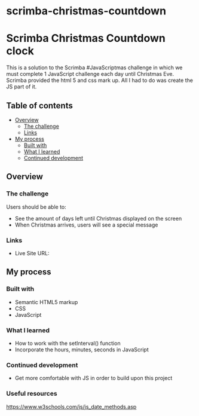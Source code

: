 # scrimba-christmas-countdown

# Scrimba Christmas Countdown clock

This is a solution to the Scrimba #JavaScriptmas challenge in which we must complete 1 JavaScript challenge each day until Christmas Eve. Scrimba provided the html 5 and css mark up. All I had to do was create the JS part of it. 

## Table of contents

- [Overview](#overview)
  - [The challenge](#the-challenge)
  - [Links](#links)
- [My process](#my-process)
  - [Built with](#built-with)
  - [What I learned](#what-i-learned)
  - [Continued development](#continued-development)


## Overview

### The challenge

Users should be able to:

- See the amount of days left until Christmas displayed on the screen
- When Christmas arrives, users will see a special message

### Links

- Live Site URL: 

## My process

### Built with

- Semantic HTML5 markup
- CSS 
- JavaScript

### What I learned

- How to work with the setInterval() function
- Incorporate the hours, minutes, seconds in JavaScript

### Continued development

- Get more comfortable with JS in order to build upon this project

### Useful resources
https://www.w3schools.com/js/js_date_methods.asp
